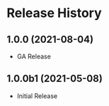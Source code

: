 # Release History

## 1.0.0 (2021-08-04)

  - GA Release

## 1.0.0b1 (2021-05-08)

* Initial Release

